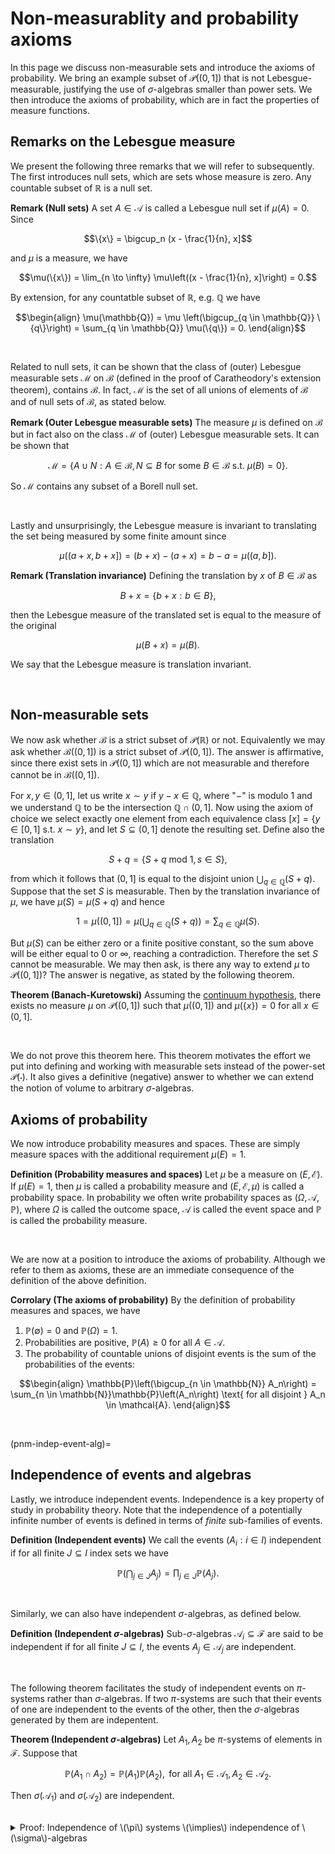 # Non-measurablity and probability axioms

In this page we discuss non-measurable sets and introduce the axioms of probability. We bring an example subset of $\mathcal{P}((0, 1])$ that is not Lebesgue-measurable, justifying the use of $\sigma$-algebras smaller than power sets. We then introduce the axioms of probability, which are in fact the properties of measure functions.

## Remarks on the Lebesgue measure

We present the following three remarks that we will refer to subsequently. The first introduces null sets, which are sets whose measure is zero. Any countable subset of $\mathbb{R}$ is a null set.

<div class="observation">

**Remark (Null sets)** A set $A \in \mathcal{A}$ is called a Lebesgue null set if $\mu(A) = 0$. Since
    
$$\{x\} = \bigcup_n (x - \frac{1}{n}, x]$$
    
and $\mu$ is a measure, we have

$$\mu(\{x\}) = \lim_{n \to \infty} \mu\left((x - \frac{1}{n}, x]\right) = 0.$$
    
By extension, for any countatble subset of $\mathbb{R}$, e.g. $\mathbb{Q}$ we have
    
$$\begin{align}
\mu(\mathbb{Q}) = \mu \left(\bigcup_{q \in \mathbb{Q}} \{q\}\right) = \sum_{q \in \mathbb{Q}} \mu(\{q\}) = 0.
\end{align}$$
    
</div>
<br>

Related to null sets, it can be shown that the class of (outer) Lebesgue measurable sets $\mathcal{M}$ on $\mathcal{B}$ (defined in the proof of Caratheodory's extension theorem), contains $\mathcal{B}$. In fact, $\mathcal{M}$ is the set of all unions of elements of $\mathcal{B}$ and of null sets of $\mathcal{B}$, as stated below.

<div class="observation">

**Remark (Outer Lebesgue measurable sets)** The measure $\mu$ is defined on $\mathcal{B}$ but in fact also on the class $\mathcal{M}$ of (outer) Lebesgue measurable sets. It can be shown that
    
$$ \mathcal{M} = \{A \cup N : A \in \mathcal{B}, N \subseteq B \text{ for some } B \in \mathcal{B} \text{ s.t. } \mu (B) = 0\}.$$
    
So $\mathcal{M}$ contains any subset of a Borell null set.
    
</div>
<br>


Lastly and unsurprisingly, the Lebesgue measure is invariant to translating the set being measured by some finite amount since

$$\mu((a + x, b + x]) = (b + x) - (a + x) = b - a = \mu((a, b]).$$

<div class="observation">

**Remark (Translation invariance)** Defining the translation by $x$ of $B \in \mathcal{B}$ as
    
$$ B + x = \{ b + x : b \in B \}, $$
    
then the Lebesgue measure of the translated set is equal to the measure of the original
    
$$\mu(B + x) = \mu(B).$$
    
We say that the Lebesgue measure is translation invariant.
    
</div>
<br>


## Non-measurable sets

We now ask whether $\mathcal{B}$ is a strict subset of $\mathcal{P}(\mathbb{R})$ or not. Equivalently we may ask whether $\mathcal{B}((0, 1])$ is a strict subset of $\mathcal{P}((0, 1])$. The answer is affirmative, since there exist sets in $\mathcal{P}((0, 1])$ which are not measurable and therefore cannot be in $\mathcal{B}((0, 1])$.

For $x, y \in (0, 1]$, let us write $x \sim y$ if $y - x \in \mathbb{Q}$, where "$-$" is modulo $1$ and we understand $\mathbb{Q}$ to be the intersection $\mathbb{Q} \cap (0, 1]$. Now using the axiom of choice we select exactly one element from each equivalence class $[x] = \{y \in [0, 1] \text{ s.t. } x \sim y\}$, and let $S \subseteq (0, 1]$ denote the resulting set. Define also the translation

$$S + q = \{S + q \text{ mod } 1, s \in S\},$$

from which it follows that $(0, 1]$ is equal to the disjoint union $\bigcup_{q \in \mathbb{Q}} (S + q)$. Suppose that the set $S$ is measurable. Then by the translation invariance of $\mu$, we have $\mu (S) = \mu (S + q)$ and hence

$$ 1 = \mu((0, 1]) = \mu\left( \bigcup_{q \in \mathbb{Q}} (S + q) \right) = \sum_{q \in \mathbb{Q}} \mu (S). $$

But $\mu(S)$ can be either zero or a finite positive constant, so the sum above will be either equal to $0$ or $\infty$, reaching a contradiction. Therefore the set $S$ cannot be measurable. We may then ask, is there any way to extend $\mu$ to $\mathcal{P}((0, 1])$? The answer is negative, as stated by the following theorem.

<div class="theorem">

**Theorem (Banach-Kuretowski)** Assuming the [continuum hypothesis](https://mathworld.wolfram.com/ContinuumHypothesis.html), there exists no measure $\mu$ on $\mathcal{P}((0, 1])$ such that $\mu((0, 1])$ and $\mu(\{x\}) = 0$ for all $x \in (0, 1]$.
    
</div>
<br>

We do not prove this theorem here. This theorem motivates the effort we put into defining and working with measurable sets instead of the power-set $\mathcal{P}(\cdot)$. It also gives a definitive (negative) answer to whether we can extend the notion of volume to arbitrary $\sigma$-algebras.

## Axioms of probability

We now introduce probability measures and spaces. These are simply measure spaces with the additional requirement $\mu(E) = 1$.

<div class="definition">

**Definition (Probability measures and spaces)** Let $\mu$ be a measure on $(E, \mathcal{E})$. If $\mu(E) = 1$, then $\mu$ is called a probability measure and $(E, \mathcal{E}, \mu)$ is called a probability space. In probability we often write probability spaces as $(\Omega, \mathcal{A}, \mathbb{P})$, where $\Omega$ is called the outcome space, $\mathcal{A}$ is called the event space and $\mathbb{P}$ is called the probability measure.
    
</div>
<br>

We are now at a position to introduce the axioms of probability. Although we refer to them as axioms, these are an immediate consequence of the definition of the above definition.

<div class="lemma">

**Corrolary (The axioms of probability)** By the definition of probability measures and spaces, we have
    
1. $\mathbb{P}(\emptyset) = 0$ and $\mathbb{P}(\Omega) = 1$.
2. Probabilities are positive, $\mathbb{P}(A) \geq 0$ for all $A \in \mathcal{A}$.
3. The probability of countable unions of disjoint events is the sum of the probabilities of the events:
    
$$\begin{align}
\mathbb{P}\left(\bigcup_{n \in \mathbb{N}} A_n\right) = \sum_{n \in \mathbb{N}}\mathbb{P}\left(A_n\right) \text{ for all disjoint } A_n \in \mathcal{A}.
\end{align}$$
    
</div>
<br>

(pnm-indep-event-alg)=
## Independence of events and algebras

Lastly, we introduce independent events. Independence is a key property of study in probability theory. Note that the independence of a potentially infinite number of events is defined in terms of *finite* sub-families of events.

<div class="definition">

**Definition (Independent events)** We call the events $(A_i : i \in I)$ independent if for all finite $J \subseteq I$ index sets we have
    
$$ \mathbb{P}\left(\bigcap_{j \in J} A_j \right) = \prod_{j \in J} \mathbb{P}(A_j).$$
    
</div>
<br>

Similarly, we can also have independent $\sigma$-algebras, as defined below.

<div class="definition">

**Definition (Independent $\sigma$-algebras)** Sub-$\sigma$-algebras $\mathcal{A}_i \subseteq \mathcal{F}$ are said to be independent if for all finite $J \subseteq I$, the events $A_j \in \mathcal{A}_j$ are independent.
    
</div>
<br>

The following theorem facilitates the study of independent events on $\pi$-systems rather than $\sigma$-algebras. If two $\pi$-systems are such that their events of one are independent to the events of the other, then the $\sigma$-algebras generated by them are indepentent.

<div class="theorem">

**Theorem (Independent $\sigma$-algebras)** Let $A_1, A_2$ be $\pi$-systems of elements in $\mathcal{F}$. Suppose that
    
$$ \mathbb{P}(A_1 \cap A_2) = \mathbb{P}(A_1)\mathbb{P}(A_2), \text{ for all } A_1 \in \mathcal{A}_1, A_2 \in \mathcal{A}_2.$$

Then $\sigma(\mathcal{A}_1)$ and $\sigma(\mathcal{A}_2)$ are independent.
    
</div>
<br>

<details class="proof">
<summary>Proof: Independence of \(\pi\) systems \(\implies\) independence of \(\sigma\)-algebras</summary>

Fix $A_1 \in \mathcal{A}_1$ and define the measures $\mu(A) = \mathbb{P}(A \cap A_1)$ and $\nu(A) = \mathbb{P}(A)\mathbb{P}(A_1)$. These are finite measures and $\mu(\Omega) = \nu(\Omega) = \mathbb{P}(A_1)$. By assumption we have 
    
$$\mathbb{P}(A_1 \cup A_2) = \mathbb{P}(A_1)\mathbb{P}(A_2) \text{ for all } A_1 \in \mathcal{A}_1, A_2 \in \mathcal{A}_2$$
    
from which it follows that $\mu(A) = \nu(A)$ for all $A \in \mathcal{A}_2$. Since $\mu$ and $\nu$ are finite measures which agree on the $\pi$-system $A_2$, they also agree on $\sigma(A_2)$ by the {ref}`uniqueness theorem<pnm-uniqueness>`. Similarly, fixing $A_2 \in \mathcal{A}_2$ and repeating the argument, we arrive at
    
$$ \mathbb{P}(A_1 \cup A_2) = \mathbb{P}(A_1)\mathbb{P}(A_2) \text{ for all } A_1 \in \sigma(\mathcal{A}_1), A_2 \in \sigma(\mathcal{A}_2).$$
    
</details>
<br>
